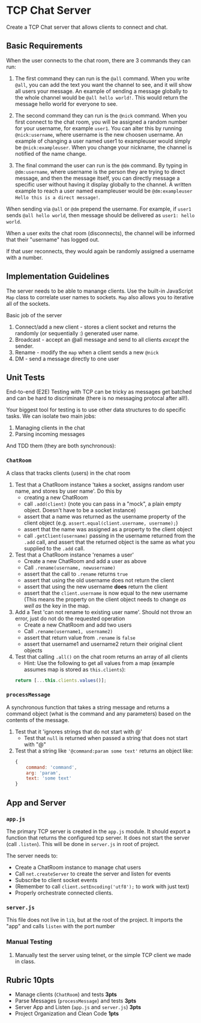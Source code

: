 TCP Chat Server
===

Create a TCP Chat server that allows clients to connect and chat.

## Basic Requirements

When the user connects to the chat room, there are 3 commands they can run:

1. The first command they can run is the `@all` command. When you write `@all`, you can add the text you want 
the channel to see, and it will show all users your message. An example of sending a message globally to the 
whole channel would be `@all hello world!`. This would return the message hello world for everyone to see.

2. The second command they can run is the `@nick` command. When you first connect to the chat room, you will be 
assigned a random number for your username, for example `user1`. You can alter this by running `@nick:username`, 
where username is the new choosen username. An example of changing a user named user1 to exampleuser would 
simply be `@nick:exampleuser`. When you change your nickname, the channel is notified of the name change.

3. The final command the user can run is the `@dm` command. By typing in `@dm:username`, 
where username is the person they are trying to direct message, and then the message itself, you can directly message a specific user without having it display 
globally to the channel. A written example to reach a user named exampleuser would be 
`@dm:exampleuser Hello this is a direct message!`.

When sending via `@all` or `@dm` prepend the username. For example, if `user1` sends `@all hello world`, then message 
should be delivered as `user1: hello world`.

When a user exits the chat room (disconnects), the channel will be informed that their "username" has logged out. 

If that user reconnects, they would again be randomly assigned a username with a number.

## Implementation Guidelines

The server needs to be able to manange clients. Use the built-in JavaScript `Map` class to correlate user names to sockets. 
`Map` also allows you to iterative all of the sockets.

Basic job of the server

1. Connect/add a new client - stores a client socket and returns the randomly (or sequentially :) generated user name.
1. Broadcast - accept an @all message and send to all clients _except_ the sender.
1. Rename - modify the `map` when a client sends a new `@nick`
1. DM - send a message directly to one user

## Unit Tests

End-to-end (E2E) Testing with TCP can be tricky as messages get batched and can be hard to 
discriminate (there is no messaging protocal after all!).

Your biggest tool for testing is to use other data structures to do specific tasks. We can isolate two
main jobs:

1. Managing clients in the chat
1. Parsing incoming messages

And TDD them (they are both synchronous):

### `ChatRoom`

A class that tracks clients (users) in the chat room

1. Test that a ChatRoom instance 'takes a socket, assigns random user name, and stores by user name'. Do this by
    * creating a new ChatRoom 
    * call `.add(client)` (note you can pass in a "mock", a plain empty object. Doesn't have to be a socket instance)
    * assert that a name was returned as the username property of the client object (e.g. `assert.equal(client.username, username);`)
    * assert that the name was assigned as a property to the client object
    * call `.getClient(username)` passing in the username returned from the `.add` call, and assert that the 
    returned object is the same as what you supplied to the `.add` call.
2. Test that a ChatRoom instance 'renames a user'
    * Create a new ChatRoom and add a user as above
    * Call `.rename(username, newusername)`
    * assert that the call to `.rename` returns `true`
    * assert that using the old username does not return the client
    * assert that using the new username **does** return the client
    * assert that the `client.username` is now equal to the new username (This means the property on the client object
    needs to change _as well as_ the key in the map.
3. Add a Test 'can not rename to existing user name'. Should not throw an error, just do not do the requested operation
    * Create a new ChatRoom and add two users
    * Call `.rename(username1, username2)`
    * assert that return value from `.rename` is `false`
    * assert that username1 and username2 return their original client objects
4. Test that calling `.all()` on the chat room returns an array of all clients 
    * Hint: Use the following to get all values from a map (example assumes map is stored as `this.clients`): 
    ```js
    return [...this.clients.values()];
    ```

### `processMessage`

A synchronous function that takes a string message and returns a command object 
(what is the command and any parameters) based on the contents of the message.

1. Test that it 'ignores strings that do not start with @'
    * Test that `null` is returned when passed a string that does not start with "@"
2. Test that a string like `'@command:param some text'` returns an object like:
    ```js
    { 
        command: 'command',
        arg: 'param',
        text: 'some text'
    }
    ```

## App and Server

### `app.js`

The primary TCP server is created in the `app.js` module. It should export a function that
returns the configured tcp server. It does not start the server (call `.listen`). This will be done in `server.js` in root 
of project.

The server needs to:
* Create a ChatRoom instance to manage chat users
* Call `net.createServer` to create the server and listen for events
* Subscribe to client socket events 
* (Remember to call `client.setEncoding('utf8');` to work with just text)
* Properly orchestrate connected clients.

### `server.js`

This file does not live in `lib`, but at the root of the project. It imports the "app" and calls `listen`
with the port number

### Manual Testing

1. Manually test the server using telnet, or the simple TCP client we made in class.

## Rubric **10pts**

* Manage clients (`ChatRoom`) and tests **3pts**
* Parse Messages (`processMessage`) and tests **3pts**
* Server App and Listen (`app.js` and `server.js`) **3pts**
* Project Organization and Clean Code **1pts**
